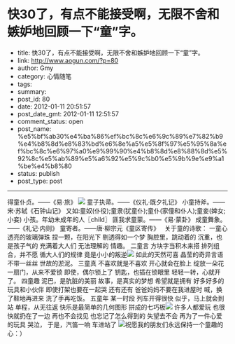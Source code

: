 # 快30了，有点不能接受啊，无限不舍和嫉妒地回顾一下“童”字。

- title: 快30了，有点不能接受啊，无限不舍和嫉妒地回顾一下“童”字。
- link: http://www.aogun.com/?p=80
- author: Gmy
- category: 心情随笔
- tags: 
- summary: 
- post_id: 80
- date: 2012-01-11 20:51:57
- post_date_gmt: 2012-01-11 12:51:57
- comment_status: open
- post_name: %e5%bf%ab30%e4%ba%86%ef%bc%8c%e6%9c%89%e7%82%b9%e4%b8%8d%e8%83%bd%e6%8e%a5%e5%8f%97%e5%95%8a%ef%bc%8c%e6%97%a0%e9%99%90%e4%b8%8d%e8%88%8d%e5%92%8c%e5%ab%89%e5%a6%92%e5%9c%b0%e5%9b%9e%e9%a1%be%e4%b8%80
- status: publish
- post_type: post

----------------

得童仆贞。——《易·旅》 [![](/wp-content/uploads/2012/01/童aa-300x286.jpg)](http://www.aogun.com/wp-content/uploads/2012/01/童aa.jpg) 童子执帚。——《仪礼·既夕礼记》 小童持斧。——宋·苏轼《石钟山记》 又如:童奴(仆役);童隶(犹童仆);童仆(家僮和仆人);童妾(婢女;小妾) 小孩。年幼未成年的人〖child〗 匪我求童蒙。——《易·蒙卦》 成童舞象。——《礼记·内则》 童寄者。——唐·柳宗元《童区寄传》   关于童的诗歌： 一童心 透亮的玻璃弹珠 捏一颗，在阳光下 剔透得如一个梦 胸腔里，跳动着的 沉重，也是孩子气的 充满着大人们 无法理解的 情趣。 二童言 方块字当积木来搭 排列组合，并不愿 循大人们的规律 竟是小小的叛逆[![](http://www.aogun.com/wp-content/uploads/2012/01/童A-152x300.gif)](http://www.aogun.com/wp-content/uploads/2012/01/童A.gif) 如此的天然可喜 晶莹的奇异言语 不带一丝丝 世故的淤泥。 三童真 不喜欢就是不喜欢 开心就会在脸上 绽放一朵花 一扇门，从来不爱锁 即使，偶尔锁上了 钥匙，也插在锁眼里 轻轻一转，心就开了。 四童趣 泥巴，是肮脏的美丽 故事，是真实的梦想 希望就是拥有 好多好多的玩具和小伙伴 即使打架也要在一起哭 还有还有 爸爸妈妈不要在我进屋时 喊，换了鞋地再进来 洗了手再吃饭。 五童年 某一时段 列车开得很快 似乎，马上就会到站 单程，从无往返 快乐是最简单的几何图形 拼成的七巧板[![](http://www.aogun.com/wp-content/uploads/2012/01/童.jpg)](http://www.aogun.com/wp-content/uploads/2012/01/童.jpg) 许多人都爱玩 也很快就扔在了一边 再也不会找见 也忘记了怎么得到的 失望去不会 再为了一件心爱的玩具 哭泣， 于是，汽笛一响 车进站了 [![](http://www.aogun.com/wp-content/uploads/2012/01/夕童b.gif)](http://www.aogun.com/wp-content/uploads/2012/01/夕童b.gif)祝愿我的朋友们永远保持一个童趣的心：）